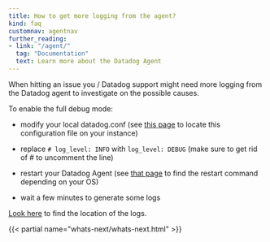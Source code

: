 ```yaml
---
title: How to get more logging from the agent?
kind: faq
customnav: agentnav
further_reading:
- link: "/agent/"
  tag: "Documentation"
  text: Learn more about the Datadog Agent
---
```


When hitting an issue you / Datadog support might need more logging from the Datadog agent to investigate on the possible causes.

To enable the full debug mode:

- modify your local datadog.conf (see [this page](/agent/faq/where-is-the-configuration-file-for-the-agent) to locate this configuration file on your instance)

- replace `# log_level: INFO` with `log_level: DEBUG` (make sure to get rid of # to uncomment the line)

- restart your Datadog Agent (see [that page](/agent/faq/start-stop-restart-the-datadog-agent) to find the restart command depending on your OS)

- wait a few minutes to generate some logs

[Look here](/agent/faq/log-locations) to find the location of the logs.

{{< partial name="whats-next/whats-next.html" >}}